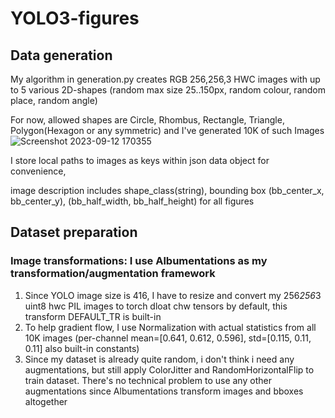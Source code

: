 # YOLO3-figures
## Data generation
My algorithm in generation.py creates RGB 256,256,3 HWC images with up to 5 various 2D-shapes (random max size 25..150px, random colour, random place, random angle)

For now, allowed shapes are Circle, Rhombus, Rectangle, Triangle, Polygon(Hexagon or any symmetric) and I've generated 10K of such Images
![Screenshot 2023-09-12 170355](https://github.com/Axik0/YOLO3-figures/assets/100946131/d312f430-d323-4dde-ab0a-865ae0942e66)


I store local paths to images as keys within json data object for convenience, 

image description includes shape_class(string), bounding box (bb_center_x, bb_center_y), (bb_half_width, bb_half_height) for all figures
## Dataset preparation
### Image transformations: I use Albumentations as my transformation/augmentation framework
1. Since YOLO image size is 416, I have to resize and convert my 256*256*3 uint8 hwc PIL images to torch dloat chw tensors by default, this transform DEFAULT_TR is built-in
2. To help gradient flow, I use Normalization with actual statistics from all 10K images (per-channel mean=[0.641, 0.612, 0.596], std=[0.115, 0.11, 0.11] also built-in constants)
3. Since my dataset is already quite random, i don't think i need any augmentations, but still apply ColorJitter and RandomHorizontalFlip to train dataset. There's no technical problem to use any other augmentations since Albumentations transform images and bboxes altogether
